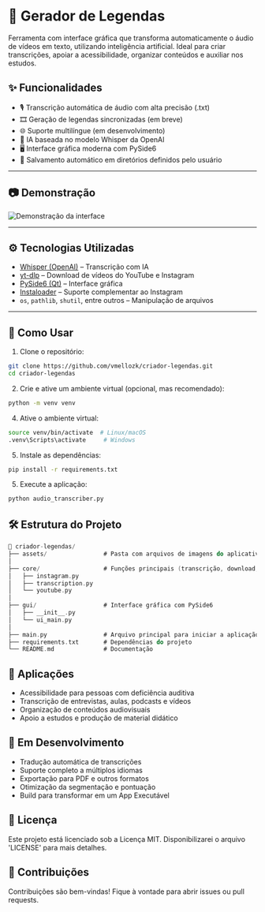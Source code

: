 # 📝 Gerador de Legendas

Ferramenta com interface gráfica que transforma automaticamente o áudio de vídeos em texto, utilizando inteligência artificial. Ideal para criar transcrições, apoiar a acessibilidade, organizar conteúdos e auxiliar nos estudos.

## ✨ Funcionalidades

- 🎙️ Transcrição automática de áudio com alta precisão (.txt)
- 🎞️ Geração de legendas sincronizadas (em breve)
- 🌐 Suporte multilíngue (em desenvolvimento)
- 🧠 IA baseada no modelo Whisper da OpenAI
- 🖥️ Interface gráfica moderna com PySide6
- 💾 Salvamento automático em diretórios definidos pelo usuário

---

## 📷 Demonstração

![Demonstração da interface](imagem.png)

---

## ⚙️ Tecnologias Utilizadas

- [Whisper (OpenAI)](https://github.com/openai/whisper) – Transcrição com IA
- [yt-dlp](https://github.com/yt-dlp/yt-dlp) – Download de vídeos do YouTube e Instagram
- [PySide6 (Qt)](https://doc.qt.io/qtforpython/) – Interface gráfica
- [Instaloader](https://instaloader.github.io/) – Suporte complementar ao Instagram
- `os`, `pathlib`, `shutil`, entre outros – Manipulação de arquivos

---

## 🚀 Como Usar

1. Clone o repositório:

```bash
git clone https://github.com/vmellozk/criador-legendas.git
cd criador-legendas
```

2. Crie e ative um ambiente virtual (opcional, mas recomendado):

```bash
python -m venv venv
```

4. Ative o ambiente virtual:

```bash
source venv/bin/activate  # Linux/macOS
.venv\Scripts\activate     # Windows
```

5. Instale as dependências:

```bash
pip install -r requirements.txt
```

5. Execute a aplicação:

```bash
python audio_transcriber.py
```

## 🛠️ Estrutura do Projeto

```kotlin
📁 criador-legendas/
├── assets/                # Pasta com arquivos de imagens do aplicativo
│ 
├── core/                  # Funções principais (transcrição, download, etc.)
│   ├── instagram.py
│   ├── transcription.py
│   └── youtube.py
│
├── gui/                   # Interface gráfica com PySide6
│   ├── __init__.py
│   └── ui_main.py
│
├── main.py                # Arquivo principal para iniciar a aplicação
├── requirements.txt       # Dependências do projeto
└── README.md              # Documentação
```

## 📌 Aplicações

- Acessibilidade para pessoas com deficiência auditiva
- Transcrição de entrevistas, aulas, podcasts e vídeos
- Organização de conteúdos audiovisuais
- Apoio a estudos e produção de material didático

## 🧪 Em Desenvolvimento

- Tradução automática de transcrições
- Suporte completo a múltiplos idiomas
- Exportação para PDF e outros formatos
- Otimização da segmentação e pontuação
- Build para transformar em um App Executável

## 📄 Licença
Este projeto está licenciado sob a Licença MIT. Disponibilizarei o arquivo 'LICENSE' para mais detalhes.

## 🤝 Contribuições
Contribuições são bem-vindas! Fique à vontade para abrir issues ou pull requests.
